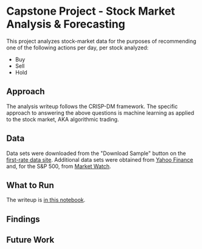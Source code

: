 # Capstone Project - Stock Market Analysis & Forecasting
This project analyzes stock-market data for the purposes of recommending one of the following actions per day, per stock analyzed:
- Buy
- Sell
- Hold

## Approach
The analysis writeup follows the CRISP-DM framework. The specific approach to answering the above questions is machine learning as applied to the stock market, AKA algorithmic trading.

## Data
Data sets were downloaded from the "Download Sample" button on the [first-rate data site](https://firstratedata.com/b/22/stock-complete-historical-intraday). Additional data sets were obtained from [Yahoo Finance](https://finance.yahoo.com/) and, for the S&P 500, from [Market Watch](https://www.marketwatch.com/investing/index/spx/download-data?startDate=4/8/2024&endDate=07/05/2024).

## What to Run
The writeup is [in this notebook](./stock_market_analysis.ipynb).

## Findings

## Future Work